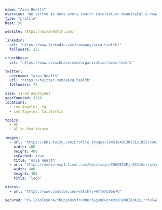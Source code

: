 ```yaml
---
name: "Aiva Health"
overview: "We strive to make every search interaction meaningful & rewarding with developer-friendly, enterprise-grade APIs. Need help? Reach us at support@algolia.com."
type: "profile"
heat: 50

website: https://aivahealth.com/

linkedin:
  url: "https://www.linkedin.com/company/aiva-health/"
  followers: 325

crunchbase:
  url: "https://www.crunchbase.com/organization/aiva-health"

twitter:
  username: "aiva_health"
  url: "https://twitter.com/aiva_health"
  followers: 72

size: 11-50 employees
yearFounded: 2016
locations:
  - Los Angeles, CA
  - Los Angeles, California

topics:
  - AI
  - AI in Healthcare

images:
  - url: "https://pbs.twimg.com/profile_images/1045184013072121856/k9eIX6oV_400x400.jpg"
    width: 400
    height: 400
    isCached: true
    title: "Aiva Health"
  - url: "https://media-exp1.licdn.com/dms/image/C560BAQFjr6O7zkurrg/company-logo_200_200/0?e=1594857600&v=beta&t=wm6cxtNr6U--ltfpzs1hf4mMDOemV61jxVvMsNhJBxM"
    width: 400
    height: 400
    title: "logo"

videos:
  - url: "https://www.youtube.com/watch?v=WrteXpQ5n7Q"

secured: "YG+lo6oTeyKc4/YhCpgnDsVfcH0NUr6Ggv80wcnXmXZH9N0I6dA3Lirr5HFwuGfnv4qfoV+iYs6mb/UCCljqh4ZUVI20Q6V3DAKQjNRGwUiwnsNyubrTWfX2M+Cma5AtBhSgjNTdL4yjUlE2oaMzjZS2C0e1dRb//6jiDoHesYoKd1N1WvH1iVTda1GDL8fEFa0TR1+QKtd4NSSgC1tJugBTbUbX0w2s3auXS5bjVcXXhCYJPwaPohiysp+fdWudmkaoFw7hmVvffalhIvBxAG1a7ko4jLtSOcsALbkuOaIQcxHl+bkao79JqRAR8/hxU7M8fjnFwvQ0Ay3gYxcMscIM86VAA/yZkMUotaOXwjbeSmZPrdZMBL5om1txM13j;uNHTofzP4J8jrZ/NDxqaLQ=="
---
```


